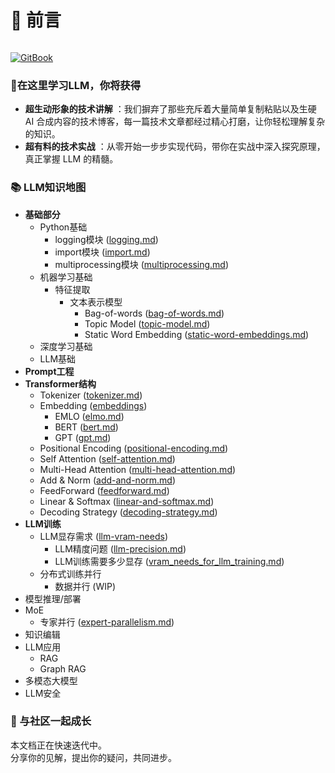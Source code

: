 # 📃 前言

<figure><img src=".gitbook/assets/Gemini_Generated_Image_nvoawnnvoawnnvoa.png" alt=""><figcaption></figcaption></figure>

[![GitBook](https://img.shields.io/static/v1?message=Documented%20on%20GitBook\&logo=gitbook\&logoColor=ffffff\&label=%20\&labelColor=5c5c5c\&color=3F89A1)](https://chenzihong.gitbook.io/llm-everything)

### 🌟在这里学习LLM，你将获得

* **超生动形象的技术讲解** ：我们摒弃了那些充斥着大量简单复制粘贴以及生硬 AI 合成内容的技术博客，每一篇技术文章都经过精心打磨，让你轻松理解复杂的知识。
* **超有料的技术实战** ：从零开始一步步实现代码，带你在实战中深入探究原理，真正掌握 LLM 的精髓。

### 📚 LLM知识地图

* **基础部分**
  * Python基础
    * logging模块 ([logging.md](basics/python-basics/logging.md "mention"))
    * import模块 ([import.md](basics/python-basics/import.md "mention"))
    * multiprocessing模块 ([multiprocessing.md](basics/python-basics/multiprocessing.md "mention"))
  * 机器学习基础
    * 特征提取
      * 文本表示模型
        * Bag-of-words ([bag-of-words.md](basics/machine-learning-basics/feature-extraction/text-representation-models/bag-of-words.md "mention"))
        * Topic Model ([topic-model.md](basics/machine-learning-basics/feature-extraction/text-representation-models/topic-model.md "mention"))
        * Static Word Embedding ([static-word-embeddings.md](basics/machine-learning-basics/feature-extraction/text-representation-models/static-word-embeddings.md "mention"))
  * 深度学习基础
  * LLM基础
* **Prompt工程**
* **Transformer结构**
  * Tokenizer ([tokenizer.md](transformer/tokenizer.md "mention"))
  * Embedding ([embeddings](transformer/embeddings/ "mention"))
    * EMLO ([elmo.md](transformer/embeddings/elmo.md "mention"))
    * BERT ([bert.md](transformer/embeddings/bert.md "mention"))
    * GPT ([gpt.md](transformer/embeddings/gpt.md "mention"))
  * Positional Encoding ([positional-encoding.md](transformer/positional-encoding.md "mention"))
  * Self Attention ([self-attention.md](transformer/self-attention.md "mention"))
  * Multi-Head Attention ([multi-head-attention.md](transformer/multi-head-attention.md "mention"))
  * Add & Norm ([add-and-norm.md](transformer/add-and-norm.md "mention"))
  * FeedForward ([feedforward.md](transformer/feedforward.md "mention"))
  * Linear & Softmax ([linear-and-softmax.md](transformer/linear-and-softmax.md "mention"))
  * Decoding Strategy ([decoding-strategy.md](transformer/decoding-strategy.md "mention"))
* **LLM训练**
  * LLM显存需求 ([llm-vram-needs](train/llm-vram-needs/ "mention"))
    * LLM精度问题 ([llm-precision.md](train/llm-vram-needs/llm-precision.md "mention"))
    * LLM训练需要多少显存 ([vram\_needs\_for\_llm\_training.md](train/llm-vram-needs/vram_needs_for_llm_training.md "mention"))
  * 分布式训练并行
    * 数据并行 (WIP)
* 模型推理/部署
* MoE
  * 专家并行 ([expert-parallelism.md](moe/expert-parallelism.md "mention"))
* 知识编辑
* LLM应用
  * RAG
  * Graph RAG
* 多模态大模型
* LLM安全

### 🤝 与社区一起成长

本文档正在快速迭代中。\
分享你的见解，提出你的疑问，共同进步。

